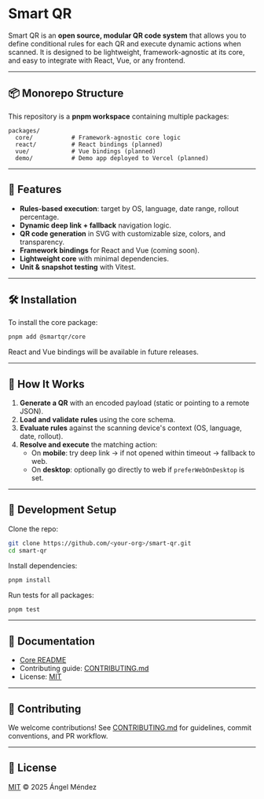 # Smart QR

Smart QR is an **open source, modular QR code system** that allows you to define conditional rules for each QR and execute dynamic actions when scanned.
It is designed to be lightweight, framework-agnostic at its core, and easy to integrate with React, Vue, or any frontend.

---

## 📦 Monorepo Structure

This repository is a **pnpm workspace** containing multiple packages:

```
packages/
  core/           # Framework-agnostic core logic
  react/          # React bindings (planned)
  vue/            # Vue bindings (planned)
  demo/           # Demo app deployed to Vercel (planned)
```

---

## 🚀 Features

- **Rules-based execution**: target by OS, language, date range, rollout percentage.
- **Dynamic deep link + fallback** navigation logic.
- **QR code generation** in SVG with customizable size, colors, and transparency.
- **Framework bindings** for React and Vue (coming soon).
- **Lightweight core** with minimal dependencies.
- **Unit & snapshot testing** with Vitest.

---

## 🛠 Installation

To install the core package:

```bash
pnpm add @smartqr/core
```

React and Vue bindings will be available in future releases.

---

## 🧩 How It Works

1. **Generate a QR** with an encoded payload (static or pointing to a remote JSON).
2. **Load and validate rules** using the core schema.
3. **Evaluate rules** against the scanning device's context (OS, language, date, rollout).
4. **Resolve and execute** the matching action:
   - On **mobile**: try deep link → if not opened within timeout → fallback to web.
   - On **desktop**: optionally go directly to web if `preferWebOnDesktop` is set.

---

## 🧪 Development Setup

Clone the repo:

```bash
git clone https://github.com/<your-org>/smart-qr.git
cd smart-qr
```

Install dependencies:

```bash
pnpm install
```

Run tests for all packages:

```bash
pnpm test
```

---

## 📄 Documentation

- [Core README](./packages/core/README.md)
- Contributing guide: [CONTRIBUTING.md](./CONTRIBUTING.md)
- License: [MIT](./LICENSE)

---

## 📝 Contributing

We welcome contributions!
See [CONTRIBUTING.md](./CONTRIBUTING.md) for guidelines, commit conventions, and PR workflow.

---

## 📄 License

[MIT](./LICENSE) © 2025 Ángel Méndez
